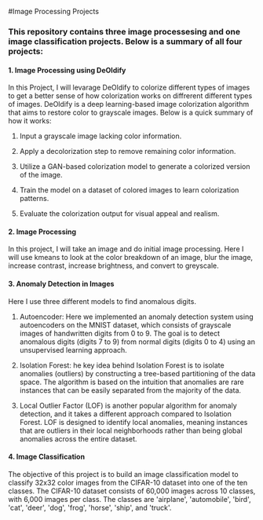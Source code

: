 #Image Processing Projects

### This repository contains three image processesing and one image classification projects. Below is a summary of all four projects:

#### 1. Image Processing using DeOldify
In this Project, I will levarage DeOldify to colorize different types of images to get a better sense of how colorization works on diffrerent different types of images. DeOldify is a deep learning-based image colorization algorithm that aims to restore color to grayscale images. Below is a quick summary of how it works:

1. Input a grayscale image lacking color information.

2. Apply a decolorization step to remove remaining color information.

3. Utilize a GAN-based colorization model to generate a colorized version of the image.

4. Train the model on a dataset of colored images to learn colorization patterns.

5. Evaluate the colorization output for visual appeal and realism.
   
#### 2. Image Processing
In this project, I will take an image and do initial image processing. Here I will use kmeans to look at the color breakdown of an image, blur the image, increase contrast, increase brightness, and convert to greyscale.

#### 3. Anomaly Detection in Images
Here I use three different models to find anomalous digits.

1. Autoencoder: Here we implemented an anomaly detection system using autoencoders on the MNIST dataset, which consists of grayscale images of handwritten digits from 0 to 9. The goal is to detect anomalous digits (digits 7 to 9) from normal digits (digits 0 to 4) using an unsupervised learning approach.

2. Isolation Forest: he key idea behind Isolation Forest is to isolate anomalies (outliers) by constructing a tree-based partitioning of the data space. The algorithm is based on the intuition that anomalies are rare instances that can be easily separated from the majority of the data.

3. Local Outlier Factor (LOF) is another popular algorithm for anomaly detection, and it takes a different approach compared to Isolation Forest. LOF is designed to identify local anomalies, meaning instances that are outliers in their local neighborhoods rather than being global anomalies across the entire dataset.

#### 4. Image Classification
The objective of this project is to build an image classification model to classify 32x32 color images from the CIFAR-10 dataset into one of the ten classes. The CIFAR-10 dataset consists of 60,000 images across 10 classes, with 6,000 images per class. The classes are 'airplane', 'automobile', 'bird', 'cat', 'deer', 'dog', 'frog', 'horse', 'ship', and 'truck'.
